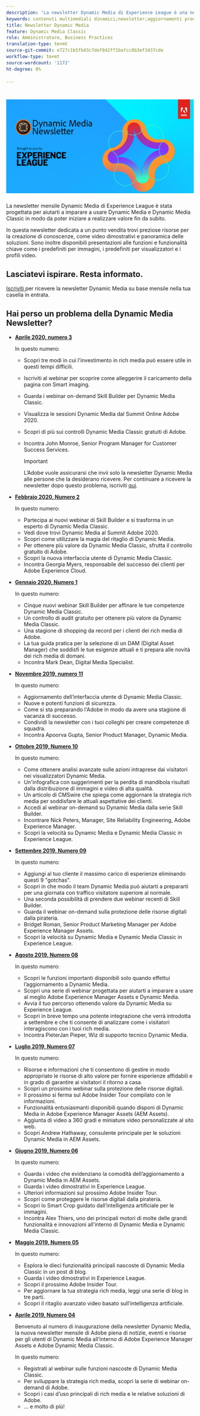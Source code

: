 ```yaml
---
description: 'La newsletter Dynamic Media di Experience League è una newsletter mensile. È stato progettato per aiutarti a imparare a usare Dynamic Media e Dynamic Media Classic in modo da poter realizzare subito valore. In questa newsletter dedicata a un punto vendita sono disponibili preziose risorse per lo sviluppo delle conoscenze. Include come visualizzare video e panoramica delle soluzioni. Sono inoltre disponibili presentazioni alle funzioni e funzionalità chiave come i predefiniti per immagini, i predefiniti per visualizzatori e i profili video. '
keywords: contenuti multimediali dinamici;newsletter;aggiornamenti prodotto;suggerimenti e trucchi;eventi;successo cliente;blog;blog;blog;immagini;video;funzionalità;funzionalità
title: Newsletter Dynamic Media
feature: Dynamic Media Classic
role: Amministratore, Business Practices
translation-type: tm+mt
source-git-commit: e727c1b5fb43c7def842ff1bafcc8b3ef3437cde
workflow-type: tm+mt
source-wordcount: '1172'
ht-degree: 0%

---
```



# ![Logo della newsletter Dynamic Media](/help/assets/dynamic-media-newsletter-logo.png)

La newsletter mensile Dynamic Media di Experience League è stata progettata per aiutarti a imparare a usare Dynamic Media e Dynamic Media Classic in modo da poter iniziare a realizzare valore fin da subito.

In questa newsletter dedicata a un punto vendita trovi preziose risorse per la creazione di conoscenze, come video dimostrativi e panoramica delle soluzioni. Sono inoltre disponibili presentazioni alle funzioni e funzionalità chiave come i predefiniti per immagini, i predefiniti per visualizzatori e i profili video.

## Lasciatevi ispirare. Resta informato.

[Iscriviti ](https://www.adobe.com/subscription/dynamic-media-newsletter.html) per ricevere la newsletter Dynamic Media su base mensile nella tua casella in entrata.

## Hai perso un problema della Dynamic Media Newsletter?

<!-- * **[May 2020, Issue 4](https://expleague.azureedge.net/assets/aem/Experience-Insider-vol.31.html)**

    In this issue:

    * What business continuity means in uncertain times.
    * Key takeaways from the first all-digital Adobe Summit.
    * Must-watch Experience Manager breakout sessions.
    * Summit customer spotlight: Under Armour.
    * Never miss an Experience Insider webinar.
    * Public sector spotlight: The urgent need for digital enrollment.
    * Look what’s new in Experience Manager Innovation.
    * Build your Experience Manager skills *live* with the Adobe pros.
    * Connect with the Adobe Experience Manager Community.
    * Fast-track your Adobe expertise with Adobe Experience League. -->

* **[Aprile 2020, numero 3](https://expleague.azureedge.net/assets/dynamic-media/Dynamic_Media_Newsletter_04_2020_April.html)**

   In questo numero:

   * Scopri tre modi in cui l&#39;investimento in rich media può essere utile in questi tempi difficili.
   * Iscriviti al webinar per scoprire come alleggerire il caricamento della pagina con Smart imaging.
   * Guarda i webinar on-demand Skill Builder per Dynamic Media Classic.
   * Visualizza le sessioni Dynamic Media dal Summit Online Adobe 2020.
   * Scopri di più sui controlli Dynamic Media Classic gratuiti di Adobe.
   * Incontra John Monroe, Senior Program Manager for Customer Success Services.

      >[!IMPORTANT]
      >
      >L’Adobe vuole assicurarsi che invii solo la newsletter Dynamic Media alle persone che la desiderano ricevere. Per continuare a ricevere la newsletter dopo questo problema, iscriviti [qui](https://nam04.safelinks.protection.outlook.com/?url=http%3A%2F%2Ft.messages.adobe.com%2Fr%2F%3Fid%3Dha6c66e%2C266d7ba%2C26edbee&amp;data=02%7C01%7Crbrough%40adobe.com%7Ce0ec0f8dde0f4eb03d9c08d7e2173fd3%7Cfa7b1b5a7b34438794aed2c178decee1%7C0%7C0%7C637226461801398160&amp;sdata=3c1oREsqy%2FeDPKC3dd4IO9dXomQ1XbokaBAYQl8obrk%3D&amp;reserved=0).

* **[Febbraio 2020, Numero 2](https://expleague.azureedge.net/assets/dynamic-media/Dynamic_Media_Newsletter_02_2020_Feb.html)**

   In questo numero:

   * Partecipa ai nuovi webinar di Skill Builder e si trasforma in un esperto di Dynamic Media Classic.
   * Vedi dove trovi Dynamic Media al Summit Adobe 2020.
   * Scopri come utilizzare la magia del ritaglio di Dynamic Media.
   * Per ottenere più valore da Dynamic Media Classic, sfrutta il controllo gratuito di Adobe.
   * Scopri la nuova interfaccia utente di Dynamic Media Classic.
   * Incontra Georgia Myers, responsabile del successo dei clienti per Adobe Experience Cloud.

* **[Gennaio 2020, Numero 1](https://expleague.azureedge.net/assets/dynamic-media/Dynamic_Media_Newsletter_01_2020_Jan.html)**

   In questo numero:

   * Cinque nuovi webinar Skill Builder per affinare le tue competenze Dynamic Media Classic.
   * Un controllo di audit gratuito per ottenere più valore da Dynamic Media Classic.
   * Una stagione di shopping da record per i clienti dei rich media di Adobe.
   * La tua guida pratica per la selezione di un DAM (Digital Asset Manager) che soddisfi le tue esigenze attuali e ti prepara alle novità dei rich media di domani.
   * Incontra Mark Dean, Digital Media Specialist.

* **[Novembre 2019, numero 11](https://expleague.azureedge.net/assets/dynamic-media/Dynamic_Media_Newsletter_11_2019_Nov.html)**

   In questo numero:

   * Aggiornamento dell’interfaccia utente di Dynamic Media Classic.
   * Nuove e potenti funzioni di sicurezza.
   * Come si sta preparando l&#39;Adobe in modo da avere una stagione di vacanza di successo.
   * Condividi la newsletter con i tuoi colleghi per creare competenze di squadra.
   * Incontra Apoorva Gupta, Senior Product Manager, Dynamic Media.

* **[Ottobre 2019, Numero 10](https://expleague.azureedge.net/assets/dynamic-media/Dynamic_Media_Newsletter_10_2019_Oct.html)**

   In questo numero:

   * Come ottenere analisi avanzate sulle azioni intraprese dai visitatori nei visualizzatori Dynamic Media.
   * Un&#39;infografica con suggerimenti per la perdita di mandibola risultati dalla distribuzione di immagini e video di alta qualità.
   * Un articolo di CMSwire che spiega come aggiornare la strategia rich media per soddisfare le attuali aspettative dei clienti.
   * Accedi al webinar on-demand su Dynamic Media dalla serie Skill Builder.
   * Incontrare Nick Peters, Manager, Site Reliability Engineering, Adobe Experience Manager.
   * Scopri la velocità su Dynamic Media e Dynamic Media Classic in Experience League.

* **[Settembre 2019, Numero 09](https://expleague.azureedge.net/assets/dynamic-media/Dynamic_Media_Newsletter_09_2019_Sept.html)**

   In questo numero:

   * Aggiungi al tuo cliente il massimo carico di esperienze eliminando questi 9 &quot;gotchas&quot;.
   * Scopri in che modo il team Dynamic Media può aiutarti a prepararti per una giornata con traffico visitatore superiore al normale.
   * Una seconda possibilità di prendere due webinar recenti di Skill Builder.
   * Guarda il webinar on-demand sulla protezione delle risorse digitali dalla pirateria.
   * Bridget Roman, Senior Product Marketing Manager per Adobe Experience Manager Assets.
   * Scopri la velocità su Dynamic Media e Dynamic Media Classic in Experience League.


* **[Agosto 2019, Numero 08](https://expleague.azureedge.net/assets/dynamic-media/Dynamic_Media_Newsletter_08_2019_Aug.html)**

   In questo numero:

   * Scopri le funzioni importanti disponibili solo quando effettui l’aggiornamento a Dynamic Media.
   * Scopri una serie di webinar progettata per aiutarti a imparare a usare al meglio Adobe Experience Manager Assets e Dynamic Media.
   * Avvia il tuo percorso ottenendo valore da Dynamic Media su Experience League.
   * Scopri in breve tempo una potente integrazione che verrà introdotta a settembre e che ti consente di analizzare come i visitatori interagiscono con i tuoi rich media.
   * Incontra PieterJan Pieper, Wiz di supporto tecnico Dynamic Media.

* **[Luglio 2019, Numero 07](https://expleague.azureedge.net/assets/dynamic-media/Dynamic_Media_Newsletter_07_2019_July.html)**

   In questo numero:

   * Risorse e informazioni che ti consentono di gestire in modo appropriato le risorse di alto valore per fornire esperienze affidabili e in grado di garantire ai visitatori il ritorno a casa.
   * Scopri un prossimo webinar sulla protezione delle risorse digitali.
   * Il prossimo si ferma sul Adobe Insider Tour compilato con le informazioni.
   * Funzionalità entusiasmanti disponibili quando disponi di Dynamic Media in Adobe Experience Manager Assets (AEM Assets).
   * Aggiunta di video a 360 gradi e miniature video personalizzate al sito web.
   * Scopri Andrew Hathaway, consulente principale per le soluzioni Dynamic Media in AEM Assets.

* **[Giugno 2019, Numero 06](https://expleague.azureedge.net/assets/dynamic-media/Dynamic_Media_Newsletter_06_2019_June.html)**

   In questo numero:

   * Guarda i video che evidenziano la comodità dell’aggiornamento a Dynamic Media in AEM Assets.
   * Guarda i video dimostrativi in Experience League.
   * Ulteriori informazioni sul prossimo Adobe Insider Tour.
   * Scopri come proteggere le risorse digitali dalla pirateria.
   * Scopri lo Smart Crop guidato dall’intelligenza artificiale per le immagini.
   * Incontra Alex Thiers, uno dei principali motori di molte delle grandi funzionalità e innovazioni all&#39;interno di Dynamic Media e Dynamic Media Classic.

* **[Maggio 2019, Numero 05](https://expleague.azureedge.net/assets/dynamic-media/Dynamic_Media_Newsletter_05_2019_May.html)**

   In questo numero:

   * Esplora le dieci funzionalità principali nascoste di Dynamic Media Classic in un post di blog.
   * Guarda i video dimostrativi in Experience League.
   * Scopri il prossimo Adobe Insider Tour.
   * Per aggiornare la tua strategia rich media, leggi una serie di blog in tre parti.
   * Scopri il ritaglio avanzato video basato sull’intelligenza artificiale.

* **[Aprile 2019, Numero 04](https://expleague.azureedge.net/assets/dynamic-media/Dynamic_Media_Newsletter_04_2019_April.html)**

   Benvenuto al numero di inaugurazione della newsletter Dynamic Media, la nuova newsletter mensile di Adobe piena di notizie, eventi e risorse per gli utenti di Dynamic Media all’interno di Adobe Experience Manager Assets e Adobe Dynamic Media Classic.

   In questo numero:

   * Registrati al webinar sulle funzioni nascoste di Dynamic Media Classic.
   * Per sviluppare la strategia rich media, scopri la serie di webinar on-demand di Adobe.
   * Scopri i casi d’uso principali di rich media e le relative soluzioni di Adobe.
   * ... e molto di più!